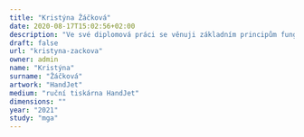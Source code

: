 ```yaml
---
title: "Kristýna Žáčková"
date: 2020-08-17T15:02:56+02:00
description: "Ve své diplomová práci se věnuji základním principům fungování technologie mobilní tiskárny HandJet."
draft: false
url: "kristyna-zackova"
owner: admin
name: "Kristýna"
surname: "Žáčková"
artwork: "HandJet"
medium: "ruční tiskárna HandJet"
dimensions: ""
year: "2021"
study: "mga"
---
```

